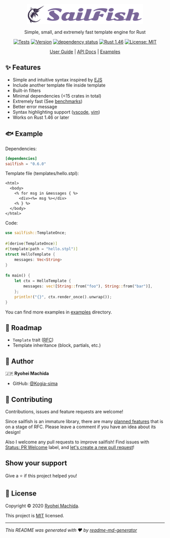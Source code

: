 <div align="center">

![SailFish](./resources/logo.png)

Simple, small, and extremely fast template engine for Rust

[![Tests](https://github.com/rust-sailfish/sailfish/workflows/Tests/badge.svg)](https://github.com/rust-sailfish/sailfish/actions?query=workflow%3ATests)
[![Version](https://img.shields.io/crates/v/sailfish)](https://crates.io/crates/sailfish)
[![dependency status](https://deps.rs/repo/github/rust-sailfish/sailfish/status.svg)](https://deps.rs/repo/github/rust-sailfish/sailfish)
[![Rust 1.46](https://img.shields.io/badge/rust-1.42+-lightgray.svg)](https://blog.rust-lang.org/2020/08/27/Rust-1.46.0.html)
[![License: MIT](https://img.shields.io/badge/License-MIT-yellow.svg)](https://github.com/rust-sailfish/sailfish/blob/master/LICENSE)

[User Guide](https://rust-sailfish.github.io/sailfish/) | [API Docs](https://docs.rs/sailfish) | [Examples](./examples)

</div>

## ✨ Features

- Simple and intuitive syntax inspired by [EJS](https://ejs.co/)
- Include another template file inside template
- Built-in filters
- Minimal dependencies (<15 crates in total)
- Extremely fast (See [benchmarks](https://github.com/djc/template-benchmarks-rs))
- Better error message
- Syntax highlighting support ([vscode](./syntax/vscode), [vim](./syntax/vim))
- Works on Rust 1.46 or later

## 🐟 Example

Dependencies:

```toml
[dependencies]
sailfish = "0.6.0"
```

Template file (templates/hello.stpl):

```erb
<html>
  <body>
    <% for msg in &messages { %>
      <div><%= msg %></div>
    <% } %>
  </body>
</html>
```

Code:

```rust
use sailfish::TemplateOnce;

#[derive(TemplateOnce)]
#[template(path = "hello.stpl")]
struct HelloTemplate {
    messages: Vec<String>
}

fn main() {
    let ctx = HelloTemplate {
        messages: vec![String::from("foo"), String::from("bar")],
    };
    println!("{}", ctx.render_once().unwrap());
}
```

You can find more examples in [examples](./examples) directory.

## 🐾 Roadmap

- `Template` trait ([RFC](https://github.com/rust-sailfish/sailfish/issues/3))
- Template inheritance (block, partials, etc.)

## 👤 Author

🇯🇵 **Ryohei Machida**

* GitHub: [@Kogia-sima](https://github.com/Kogia-sima)

## 🤝 Contributing

Contributions, issues and feature requests are welcome!

Since sailfish is an immature library, there are many [planned features](https://github.com/rust-sailfish/sailfish/labels/Type%3A%20RFC) that is on a stage of RFC. Please leave a comment if you have an idea about its design!

Also I welcome any pull requests to improve sailfish! Find issues with [Status: PR Welcome](https://github.com/rust-sailfish/sailfish/issues?q=is%3Aissue+is%3Aopen+label%3A%22Status%3A+PR+Welcome%22) label, and [let's create a new pull request](https://github.com/rust-sailfish/sailfish/pulls)!

## Show your support

Give a ⭐️ if this project helped you!

## 📝 License

Copyright © 2020 [Ryohei Machida](https://github.com/Kogia-sima).

This project is [MIT](https://github.com/rust-sailfish/sailfish/blob/master/LICENSE) licensed.

***
_This README was generated with ❤️ by [readme-md-generator](https://github.com/kefranabg/readme-md-generator)_
